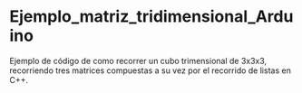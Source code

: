 # Ejemplo_matriz_tridimensional_Arduino
 Ejemplo de código de como recorrer un cubo trimensional de 3x3x3, recorriendo tres matrices compuestas a su vez por el recorrido de listas en C++.
